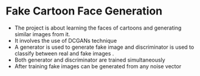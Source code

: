 # Fake Cartoon Face Generation


* The project is about learning the faces of cartoons and generating similar images from it.
* It involves the use of DCGANs technique 
* A generator is used to generate fake image and discriminator is used to classify between real and fake images . 
* Both generator and discriminator are trained simultaneously
* After training fake images can be generated from any noise vector

